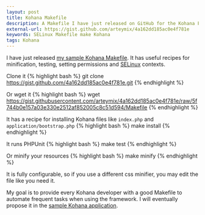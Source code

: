 ```yaml
---
layout: post
title: Kohana Makefile
description: A Makefile I have just released on GitHub for the Kohana Framework
external-url: https://gist.github.com/arteymix/4a162dd185ac0e4f781e
keywords: SELinux Makefile make Kohana
tags: Kohana
---
```


I have just released [my sample Kohana Makefile](https://gist.github.com/arteymix/4a162dd185ac0e4f781e).
It has useful recipes for minification, testing, setting permissions and
[SELinux](http://wikipedia.com/wiki/SELinux) contexts.

Clone it
{% highlight bash %}
git clone https://gist.github.com/4a162dd185ac0e4f781e.git
{% endhighlight %}

Or wget it
{% highlight bash %}
wget https://gist.githubusercontent.com/arteymix/4a162dd185ac0e4f781e/raw/5f744b0e157a03e330e2512af852005c8c51d594/Makefile
{% endhighlight %}

It has a recipe for installing Kohana files like `index.php` and `application/bootstrap.php`
{% highlight bash %}
make install
{% endhighlight %}

It runs PHPUnit
{% highlight bash %}
make test
{% endhighlight %}

Or minify your resources
{% highlight bash %}
make minify
{% endhighlight %}

It is fully configurable, so if you use a different css minifier, you may edit
the file like you need it.

My goal is to provide every Kohana developer with a good Makefile to automate
frequent tasks when using the framework. I will eventually propose it in the
[sample Kohana application](https://github.com/kohana/kohana).
